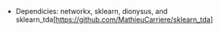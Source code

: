 * Dependicies: networkx, sklearn, dionysus, and sklearn_tda[https://github.com/MathieuCarriere/sklearn_tda]